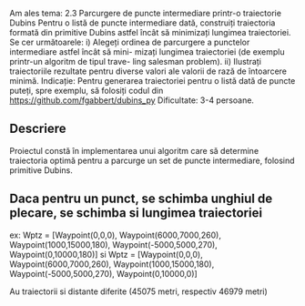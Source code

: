 Am ales tema:
    2.3 Parcurgere de puncte intermediare printr-o traiectorie Dubins
    Pentru o listă de puncte intermediare dată, construiți traiectoria formată din
primitive Dubins astfel încât să minimizați lungimea traiectoriei.
    Se cer următoarele:
    i) Alegeți ordinea de parcurgere a punctelor intermediare astfel încât să mini-
mizați lungimea traiectoriei (de exemplu printr-un algoritm de tipul trave-
ling salesman problem).
    ii) Ilustrați traiectoriile rezultate pentru diverse valori ale valorii de rază de
întoarcere minimă.
Indicație: Pentru generarea traiectoriei pentru o listă dată de puncte puteți, spre
exemplu, să folosiți codul din https://github.com/fgabbert/dubins_py
Dificultate: 3-4 persoane.

## Descriere
Proiectul constă în implementarea unui algoritm care să determine traiectoria optimă pentru a parcurge un set de puncte intermediare, folosind primitive Dubins.

## Daca pentru un punct, se schimba unghiul de plecare, se schimba si lungimea traiectoriei
ex:
Wptz = [Waypoint(0,0,0), 
    Waypoint(6000,7000,260), 
    Waypoint(1000,15000,180), 
    Waypoint(-5000,5000,270), 
    Waypoint(0,10000,180)]
si
Wptz = [Waypoint(0,0,0), 
        Waypoint(6000,7000,260), 
        Waypoint(1000,15000,180), 
        Waypoint(-5000,5000,270), 
        Waypoint(0,10000,0)]
    
Au traiectorii si distante diferite (45075 metri, respectiv 46979 metri)
